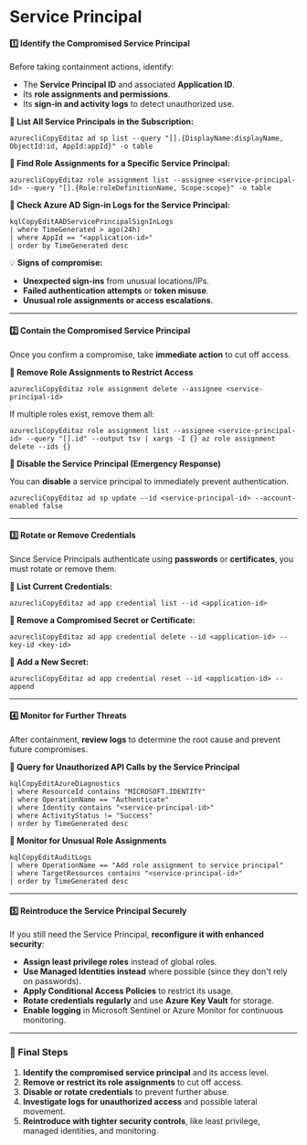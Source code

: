 # Service Principal

#### **1️⃣ Identify the Compromised Service Principal**

Before taking containment actions, identify:

* The **Service Principal ID** and associated **Application ID**.
* Its **role assignments and permissions**.
* Its **sign-in and activity logs** to detect unauthorized use.

**🔹 List All Service Principals in the Subscription:**

```azurecli
azurecliCopyEditaz ad sp list --query "[].{DisplayName:displayName, ObjectId:id, AppId:appId}" -o table
```

**🔹 Find Role Assignments for a Specific Service Principal:**

```azurecli
azurecliCopyEditaz role assignment list --assignee <service-principal-id> --query "[].{Role:roleDefinitionName, Scope:scope}" -o table
```

**🔹 Check Azure AD Sign-in Logs for the Service Principal:**

```kql
kqlCopyEditAADServicePrincipalSignInLogs
| where TimeGenerated > ago(24h)
| where AppId == "<application-id>"
| order by TimeGenerated desc
```

💡 **Signs of compromise:**

* **Unexpected sign-ins** from unusual locations/IPs.
* **Failed authentication attempts** or **token misuse**.
* **Unusual role assignments or access escalations**.

***

#### **2️⃣ Contain the Compromised Service Principal**

Once you confirm a compromise, take **immediate action** to cut off access.

**🔹 Remove Role Assignments to Restrict Access**

```azurecli
azurecliCopyEditaz role assignment delete --assignee <service-principal-id>
```

If multiple roles exist, remove them all:

```azurecli
azurecliCopyEditaz role assignment list --assignee <service-principal-id> --query "[].id" --output tsv | xargs -I {} az role assignment delete --ids {}
```

**🔹 Disable the Service Principal (Emergency Response)**

You can **disable** a service principal to immediately prevent authentication.

```azurecli
azurecliCopyEditaz ad sp update --id <service-principal-id> --account-enabled false
```

***

#### **3️⃣ Rotate or Remove Credentials**

Since Service Principals authenticate using **passwords** or **certificates**, you must rotate or remove them.

**🔹 List Current Credentials:**

```azurecli
azurecliCopyEditaz ad app credential list --id <application-id>
```

**🔹 Remove a Compromised Secret or Certificate:**

```azurecli
azurecliCopyEditaz ad app credential delete --id <application-id> --key-id <key-id>
```

**🔹 Add a New Secret:**

```azurecli
azurecliCopyEditaz ad app credential reset --id <application-id> --append
```

***

#### **4️⃣ Monitor for Further Threats**

After containment, **review logs** to determine the root cause and prevent future compromises.

**🔹 Query for Unauthorized API Calls by the Service Principal**

```kql
kqlCopyEditAzureDiagnostics
| where ResourceId contains "MICROSOFT.IDENTITY"
| where OperationName == "Authenticate"
| where Identity contains "<service-principal-id>"
| where ActivityStatus != "Success"
| order by TimeGenerated desc
```

**🔹 Monitor for Unusual Role Assignments**

```kql
kqlCopyEditAuditLogs
| where OperationName == "Add role assignment to service principal"
| where TargetResources contains "<service-principal-id>"
| order by TimeGenerated desc
```

***

#### **5️⃣ Reintroduce the Service Principal Securely**

If you still need the Service Principal, **reconfigure it with enhanced security**:

* **Assign least privilege roles** instead of global roles.
* **Use Managed Identities instead** where possible (since they don't rely on passwords).
* **Apply Conditional Access Policies** to restrict its usage.
* **Rotate credentials regularly** and use **Azure Key Vault** for storage.
* **Enable logging** in Microsoft Sentinel or Azure Monitor for continuous monitoring.

***

### **🛑 Final Steps**

1. **Identify the compromised service principal** and its access level.
2. **Remove or restrict its role assignments** to cut off access.
3. **Disable or rotate credentials** to prevent further abuse.
4. **Investigate logs for unauthorized access** and possible lateral movement.
5. **Reintroduce with tighter security controls**, like least privilege, managed identities, and monitoring.
